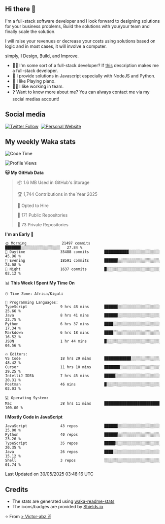 ## Hi there 👋
I'm a full-stack software developer and I look forward to designing solutions for your business problems, Build the solutions with you/your team and finally scale the solution.

I will raise your revenues or decrease your costs using solutions based on logic and in most cases, it will involve a computer.

simply, I Design, Build, and Improve.

- 👨‍💻 I'm some sort of a full-stack developer? If [this](https://www.w3schools.com/whatis/whatis_fullstack.asp) description makes me a full-stack developer.
- 🌱 I provide solutions in Javascript especially with NodeJS and Python. 
- 🎹 I like Playing piano.
- 👯‍♀️ I like working in team.
- ❓ Want to know more about me? You can always contact me via my social medias account!

## Social media
[![Twitter Follow](https://img.shields.io/twitter/follow/vicky_abz?color=%231DA1F2&label=Twitter&style=for-the-badge&logo=twitter&logoColor=ffffff)](https://twitter.com/vicky_abz)
‎‎ [![Personal Website](https://img.shields.io/static/v1?label=visit&message=victor-abz.com&color=%235F021F&style=for-the-badge)](https://victor-abz.com/)

## My weekly Waka stats
<!--START_SECTION:waka-->
![Code Time](http://img.shields.io/badge/Code%20Time-1%2C639%20hrs%2051%20mins-blue)

![Profile Views](http://img.shields.io/badge/Profile%20Views-0-blue)

**🐱 My GitHub Data** 

> 📦 1.6 MB Used in GitHub's Storage 
 > 
> 🏆 1,744 Contributions in the Year 2025
 > 
> 💼 Opted to Hire
 > 
> 📜 171 Public Repositories 
 > 
> 🔑 73 Private Repositories 
 > 
**I'm an Early 🐤** 

```text
🌞 Morning                21497 commits       ███████░░░░░░░░░░░░░░░░░░   27.84 % 
🌆 Daytime                35488 commits       ███████████░░░░░░░░░░░░░░   45.96 % 
🌃 Evening                18591 commits       ██████░░░░░░░░░░░░░░░░░░░   24.08 % 
🌙 Night                  1637 commits        █░░░░░░░░░░░░░░░░░░░░░░░░   02.12 % 
```


📊 **This Week I Spent My Time On** 

```text
🕑︎ Time Zone: Africa/Kigali

💬 Programming Languages: 
TypeScript               9 hrs 48 mins       ██████░░░░░░░░░░░░░░░░░░░   25.66 % 
Java                     8 hrs 41 mins       ██████░░░░░░░░░░░░░░░░░░░   22.75 % 
Python                   6 hrs 37 mins       ████░░░░░░░░░░░░░░░░░░░░░   17.34 % 
Markdown                 6 hrs 18 mins       ████░░░░░░░░░░░░░░░░░░░░░   16.52 % 
JSON                     1 hr 44 mins        █░░░░░░░░░░░░░░░░░░░░░░░░   04.56 % 

🔥 Editors: 
VS Code                  18 hrs 29 mins      ████████████░░░░░░░░░░░░░   48.42 % 
Cursor                   11 hrs 10 mins      ███████░░░░░░░░░░░░░░░░░░   29.25 % 
IntelliJ IDEA            7 hrs 45 mins       █████░░░░░░░░░░░░░░░░░░░░   20.31 % 
Postman                  46 mins             █░░░░░░░░░░░░░░░░░░░░░░░░   02.03 % 

💻 Operating System: 
Mac                      38 hrs 11 mins      █████████████████████████   100.00 % 
```

**I Mostly Code in JavaScript** 

```text
JavaScript               43 repos            ██████░░░░░░░░░░░░░░░░░░░   25.00 % 
Python                   40 repos            ██████░░░░░░░░░░░░░░░░░░░   23.26 % 
TypeScript               35 repos            █████░░░░░░░░░░░░░░░░░░░░   20.35 % 
Java                     26 repos            ████░░░░░░░░░░░░░░░░░░░░░   15.12 % 
Shell                    3 repos             ░░░░░░░░░░░░░░░░░░░░░░░░░   01.74 % 
```




 Last Updated on 30/05/2025 03:48:16 UTC
<!--END_SECTION:waka-->

## Credits
- The stats are generated using [waka-readme-stats](https://github.com/anmol098/waka-readme-stats)
- The icons/badges are provided by [Shields.io](https://shields.io/)

⭐️ From [> Victor-abz ✌](https://victor-abz.com/)
